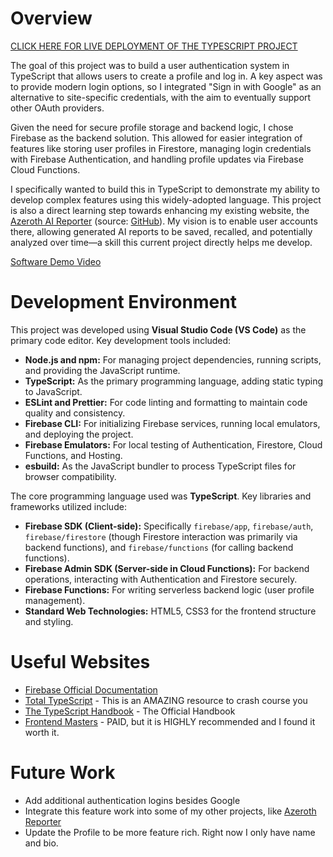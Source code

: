 # Overview

[CLICK HERE FOR LIVE DEPLOYMENT OF THE TYPESCRIPT PROJECT](https://cse340-ts-project.web.app/)

The goal of this project was to build a user authentication system in TypeScript that allows users to create a profile and log in. A key aspect was to provide modern login options, so I integrated "Sign in with Google" as an alternative to site-specific credentials, with the aim to eventually support other OAuth providers.

Given the need for secure profile storage and backend logic, I chose Firebase as the backend solution. This allowed for easier integration of features like storing user profiles in Firestore, managing login credentials with Firebase Authentication, and handling profile updates via Firebase Cloud Functions.

I specifically wanted to build this in TypeScript to demonstrate my ability to develop complex features using this widely-adopted language. This project is also a direct learning step towards enhancing my existing website, the [Azeroth AI Reporter](https://www.azerothreporter.com/) (source: [GitHub](https://github.com/TheGeneticsGuy/warcraft-ai)). My vision is to enable user accounts there, allowing generated AI reports to be saved, recalled, and potentially analyzed over time—a skill this current project directly helps me develop.

[Software Demo Video](https://youtu.be/gGohKS7AjmE)

# Development Environment

This project was developed using **Visual Studio Code (VS Code)** as the primary code editor. Key development tools included:

- **Node.js and npm:** For managing project dependencies, running scripts, and providing the JavaScript runtime.
- **TypeScript:** As the primary programming language, adding static typing to JavaScript.
- **ESLint and Prettier:** For code linting and formatting to maintain code quality and consistency.
- **Firebase CLI:** For initializing Firebase services, running local emulators, and deploying the project.
- **Firebase Emulators:** For local testing of Authentication, Firestore, Cloud Functions, and Hosting.
- **esbuild:** As the JavaScript bundler to process TypeScript files for browser compatibility.

The core programming language used was **TypeScript**. Key libraries and frameworks utilized include:

- **Firebase SDK (Client-side):** Specifically `firebase/app`, `firebase/auth`, `firebase/firestore` (though Firestore interaction was primarily via backend functions), and `firebase/functions` (for calling backend functions).
- **Firebase Admin SDK (Server-side in Cloud Functions):** For backend operations, interacting with Authentication and Firestore securely.
- **Firebase Functions:** For writing serverless backend logic (user profile management).
- **Standard Web Technologies:** HTML5, CSS3 for the frontend structure and styling.

# Useful Websites

- [Firebase Official Documentation](https://firebase.google.com/docs)
- [Total TypeScript](https://www.totaltypescript.com/) - This is an AMAZING resource to crash course you
- [The TypeScript Handbook](https://www.typescriptlang.org/docs/handbook/intro.html) - The Official Handbook
- [Frontend Masters](https://frontendmasters.com/courses/typescript-v4/) - PAID, but it is HIGHLY recommended and I found it worth it.

# Future Work

- Add additional authentication logins besides Google
- Integrate this feature work into some of my other projects, like [Azeroth Reporter](https://www.azerothreporter.com/)
- Update the Profile to be more feature rich. Right now I only have name and bio.
